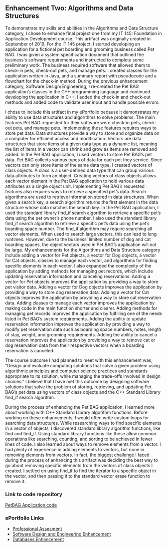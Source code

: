 ## Enhancement Two: Algorithms and Data Structures
To demonstrate my skills and abilities in the Algorithms and Data Structure category, I chose to enhance final project one from my IT 145: Foundation in Application Development course. This artifact was originally created in September of 2019. For the IT 145 project, I started developing an application for a fictional pet boarding and grooming business called Pet BAG. I was given a system specification document that outlined the business's software requirements and instructed to complete some preliminary work. The business required software that allowed them to check-in pets, check-out pets, and manage pets. I created classes for the application written in Java, and a summary report with pseudocode and a flowchart for the check-in method. During the previous enhancement category, Software Design/Engineering, I re-created the Pet BAG application’s classes in the C++ programming language and continued developing the application in C++. I added the check-in and check-out methods and added code to validate user input and handle possible errors.

I chose to include this artifact in my ePortfolio because it demonstrates my ability to use data structures and algorithms to solve problems. The main features Pet BAG requested for their software were check-in pets, check-out pets, and manage pets. Implementing these features requires ways to store pet data. Data structures provide a way to store and organize data on a computer for efficient access and modification. Vectors are data structures that store items of a given data type as a dynamic list, meaning the list of items in a vector can shrink and grow as items are removed and added. In the Pet BAG application, I used vectors to store Pet BAG’s pet data. Pet BAG collects various types of data for each pet they service. Since vectors can only store items of the same data type, I created vectors of class objects. A class is a user-defined data type that can group various data attributes to form an object. Creating vectors of class objects allows each vector element in the Pet BAG application to hold various data attributes as a single object unit. Implementing Pet BAG’s requested features also requires ways to retrieve a specified pet’s data. Search algorithms are used to retrieve information stored in data structures. When given a search key, a search algorithm returns the first element in the data structure whose data matches the search key. In the Pet BAG application, I used the standard library find_if search algorithm to retrieve a specific pet’s data using the pet owner’s phone number. I also used the standard library find_if search algorithm to retrieve a specific pet’s data using the pet’s boarding space number. The find_if algorithm may require searching all vector elements. When used to search large vectors, this can lead to long runtimes. However, due to the business’ limited number of dog and cat boarding spaces, the object vectors used in Pet BAG’s application will not be large. 
My enhancements for the Algorithms and Data Structure category include adding a vector for Pet objects, a vector for Dog objects, a vector for Cat objects, classes to manage each vector, and algorithms for finding specific elements in each vector. I also expanded the complexity of the application by adding methods for managing pet records, which include updating reservation information and canceling reservations. Adding a vector for Pet objects improves the application by providing a way to store pet visitor data. Adding a vector for Dog objects improves the application by providing a way to store dog reservation data. Adding a vector for Cat objects improves the application by providing a way to store cat reservation data. Adding classes to manage each vector improves the application by making code in the main function shorter and clearer. Adding methods for managing pet records improves the application by fulfilling one of the needs listed in Pet BAG’s system requirements. Adding the ability to update reservation information improves the application by providing a way to modify pet reservation data such as boarding space numbers, notes, length of stay, weight, and grooming requirements. Adding the ability to cancel a reservation improves the application by providing a way to remove cat or dog reservation data from their respective vectors when a boarding reservation is canceled. 

The course outcome I had planned to meet with this enhancement was, “Design and evaluate computing solutions that solve a given problem using algorithmic principles and computer science practices and standards appropriate to its solution, while managing the trade-offs involved in design choices.”  I believe that I have met this outcome by designing software solutions that solve the problem of storing, retrieving, and updating Pet BAG’s pet data using vectors of class objects and the C++ Standard Library find_if search algorithm. 

During the process of enhancing the Pet BAG application, I learned more about working with C++ Standard Library algorithm functions. Before working on these enhancements, I would often write custom loops for searching data structures. While researching ways to find specific elements in a vector of objects, I discovered standard library algorithm functions, like find and find_if. Using standard library functions like these allow common operations like searching, counting, and sorting to be achieved in fewer lines of code. I also learned about ways to remove elements from a vector. I had plenty of experience in adding elements to vectors, but none in removing elements from vectors. In fact, the biggest challenge I faced during the process of enhancing this artifact was deciding the best way to go about removing specific elements from the vectors of class objects I created. I settled on using find_if to find the iterator to a specific object in the vector, and then passing it to the standard vector erase function to remove it. 

### Link to code repository 
[PetBAG Application code](https://github.com/aerielj/petbagapplication)


### ePortfolio Links
- [Professional Assesment](https://aerielj.github.io/index.html)
- [Software Design and Engineering Enhancement](https://aerielj.github.io/SoftwareDesignAndEngineering.html)
- [Databases Enhancement](https://aerielj.github.io/DatabasesEnhancement.html)
